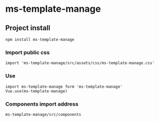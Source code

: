 # ms-template-manage

## Project install
```
npm install ms-template-manage
```

### Import public css
```
import 'ms-template-manage/src/assets/css/ms-template-manage.css'
```

### Use
```
import ms-template-manage form 'ms-template-manage'
Vue.use(ms-template-manage)
```

### Components import address
```
ms-template-manage/src/components
```



